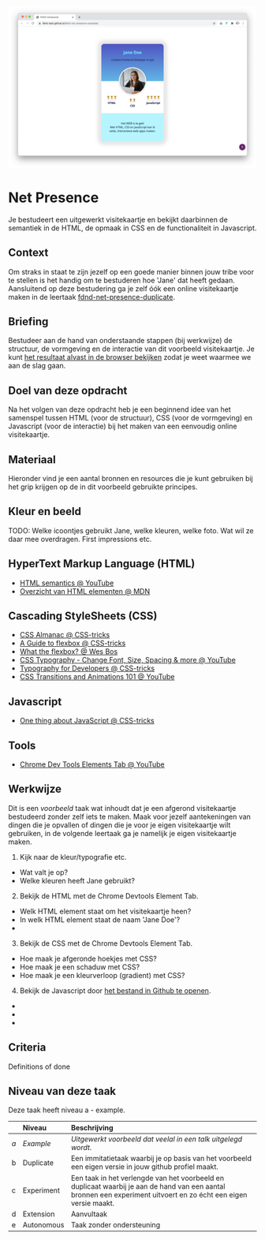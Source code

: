 ![Visitekaartje](VisitekaartjeChrome.png "Visitekaartje")

# Net Presence
Je bestudeert een uitgewerkt visitekaartje en bekijkt daarbinnen de semantiek in de HTML, de opmaak in CSS en de functionaliteit in Javascript.

## Context
Om straks in staat te zijn jezelf op een goede manier binnen jouw tribe voor te stellen is het handig om te bestuderen hoe 'Jane' dat heeft gedaan. Aansluitend op deze bestudering ga je zelf óók een online visitekaartje maken in de leertaak [fdnd-net-presence-duplicate](https://github.com/fdnd-task/fdnd-net-presence-duplicate).

## Briefing
Bestudeer aan de hand van onderstaande stappen (bij werkwijze) de structuur, de vormgeving en de interactie van dit voorbeeld visitekaartje. Je kunt [het resultaat alvast in de browser bekijken](https://fdnd-task.github.io/fdnd-net-presence-example/) zodat je weet waarmee we aan de slag gaan.

## Doel van deze opdracht
Na het volgen van deze opdracht heb je een beginnend idee van het samenspel tussen HTML (voor de structuur), CSS (voor de vormgeving) en Javascript (voor de interactie) bij het maken van een eenvoudig online visitekaartje.

## Materiaal
Hieronder vind je een aantal bronnen en resources die je kunt gebruiken bij het grip krijgen op de in dit voorbeeld gebruikte principes.

## Kleur en beeld
TODO: Welke icoontjes gebruikt Jane, welke kleuren, welke foto. Wat wil ze daar mee overdragen. First impressions etc.

## HyperText Markup Language (HTML)
- [HTML semantics @ YouTube](https://www.youtube.com/watch?v=n9T2B91hHRM)
- [Overzicht van HTML elementen @ MDN](https://developer.mozilla.org/nl/docs/Web/HTML/Element)

## Cascading StyleSheets (CSS)
- [CSS Almanac @ CSS-tricks](https://css-tricks.com/almanac/)
- [A Guide to flexbox @ CSS-tricks](https://css-tricks.com/snippets/css/a-guide-to-flexbox/)
- [What the flexbox? @ Wes Bos](https://flexbox.io/)
- [CSS Typography - Change Font, Size, Spacing & more @ YouTube](https://www.youtube.com/watch?v=RNakAX3rVVw)
- [Typography for Developers @ CSS-tricks](https://css-tricks.com/typography-for-developers/)
- [CSS Transitions and Animations 101 @ YouTube](https://www.youtube.com/watch?v=n9T2B91hHRM)

## Javascript
- [One thing about JavaScript @ CSS-tricks](https://css-tricks.com/video-screencasts/150-hey-designers-know-one-thing-javascript-recommend/)

## Tools
- [Chrome Dev Tools Elements Tab @ YouTube](https://www.youtube.com/watch?v=Z3HGJsNLQ1E)

## Werkwijze
Dit is een *voorbeeld* taak wat inhoudt dat je een afgerond visitekaartje bestudeerd zonder zelf iets te maken. Maak voor jezelf aantekeningen van dingen die je opvallen of dingen die je voor je eigen visitekaartje wilt gebruiken, in de volgende leertaak ga je namelijk je eigen visitekaartje maken.

1. Kijk naar de kleur/typografie etc. 
- Wat valt je op?
- Welke kleuren heeft Jane gebruikt?
2. Bekijk de HTML met de Chrome Devtools Element Tab.
- Welk HTML element staat om het visitekaartje heen?
- In welk HTML element staat de naam 'Jane Doe'?
- 
3. Bekijk de CSS met de Chrome Devtools Element Tab.
- Hoe maak je afgeronde hoekjes met CSS?
- Hoe maak je een schaduw met CSS?
- Hoe maak je een kleurverloop (gradient) met CSS?
4. Bekijk de Javascript door [het bestand in Github te openen](../scripts/script.js).
- 
-
-

## Criteria
Definitions of done

## Niveau van deze taak

Deze taak heeft niveau a - example.

|  | Niveau | Beschrijving |
|:---|:---|:---|
| *a* | *Example* | *Uitgewerkt voorbeeld dat veelal in een _talk_ uitgelegd wordt.* |
| b | Duplicate | Een immitatietaak waarbij je op basis van het voorbeeld een eigen versie in jouw github profiel maakt. |
| c | Experiment | Een taak in het verlengde van het voorbeeld en duplicaat waarbij je aan de hand van een aantal bronnen een experiment uitvoert en zo écht een eigen versie maakt. |
| d | Extension | Aanvultaak |
| e | Autonomous | Taak zonder ondersteuning |


